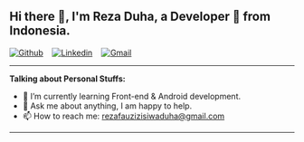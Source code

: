 ## Hi there 👋, I'm Reza Duha, a Developer 🚀 from Indonesia.

[![Github](https://img.shields.io/badge/-github-000?style=for-the-badge&logo=Github&logoColor=white)](https://github.com/rezaduha)&nbsp;&nbsp;&nbsp;
[![Linkedin](https://img.shields.io/badge/-linkedin-blue?style=for-the-badge&logo=LinkedIn&logoColor=white)](https://linkedin.com/in/reza-duha-57a98b192)&nbsp;&nbsp;&nbsp;
[![Gmail](https://img.shields.io/badge/-gmail-c14438?style=for-the-badge&logo=Gmail&logoColor=white)](mailto:rezafauzizisiwaduha@gmail.com)

---
**Talking about Personal Stuffs:**

- 🌱 I’m currently learning Front-end & Android development.
- 💬 Ask me about anything, I am happy to help.
- 📫 How to reach me: rezafauzizisiwaduha@gmail.com
---

<!--
- ⚡ Fun fact: When I was in high school, I was a social science student, but later in college I had a degree in Informatics Engineering
-->
